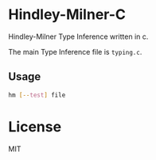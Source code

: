 # Hindley-Milner-C

Hindley-Milner Type Inference written in c.

The main Type Inference file is `typing.c`.

## Usage

```bash
hm [--test] file
```

# License

MIT
